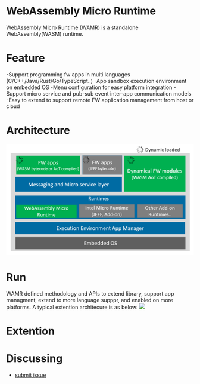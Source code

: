WebAssembly Micro Runtime
=========================
WebAssembly Micro Runtime (WAMR) is a standalone WebAssembly(WASM) runtime. 

Feature
=========================
-Support programming fw apps in multi languages (C/C++/Java/Rust/Go/TypeScript..)
-App sandbox execution environment on embedded OS
-Menu configuration for easy platform integration
-Support micro service and pub-sub event inter-app communication models
-Easy to extend to support remote FW application management from host or cloud

Architecture
=========================
![](./pics/architecture.PNG)

Run 
=========================
WAMR defined methodology and APIs to extend library, support app managment, extend to more language supppr, and enabled on more platforms.
A typical extention architecure is as below:
![](https://raw.github.com/lucshi/test/pics/architecture_future.png)


Extention 
=========================

Discussing
=========================
- [submit issue](https://github.com/meolu/walle-web/issues/new)

